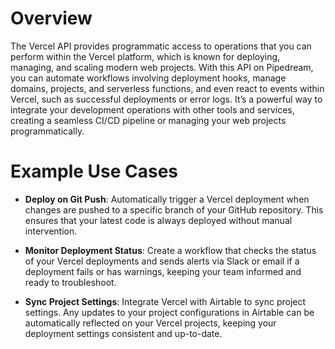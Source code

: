 # Overview

The Vercel API provides programmatic access to operations that you can perform within the Vercel platform, which is known for deploying, managing, and scaling modern web projects. With this API on Pipedream, you can automate workflows involving deployment hooks, manage domains, projects, and serverless functions, and even react to events within Vercel, such as successful deployments or error logs. It’s a powerful way to integrate your development operations with other tools and services, creating a seamless CI/CD pipeline or managing your web projects programmatically.

# Example Use Cases

- **Deploy on Git Push**: Automatically trigger a Vercel deployment when changes are pushed to a specific branch of your GitHub repository. This ensures that your latest code is always deployed without manual intervention.

- **Monitor Deployment Status**: Create a workflow that checks the status of your Vercel deployments and sends alerts via Slack or email if a deployment fails or has warnings, keeping your team informed and ready to troubleshoot.

- **Sync Project Settings**: Integrate Vercel with Airtable to sync project settings. Any updates to your project configurations in Airtable can be automatically reflected on your Vercel projects, keeping your deployment settings consistent and up-to-date.
